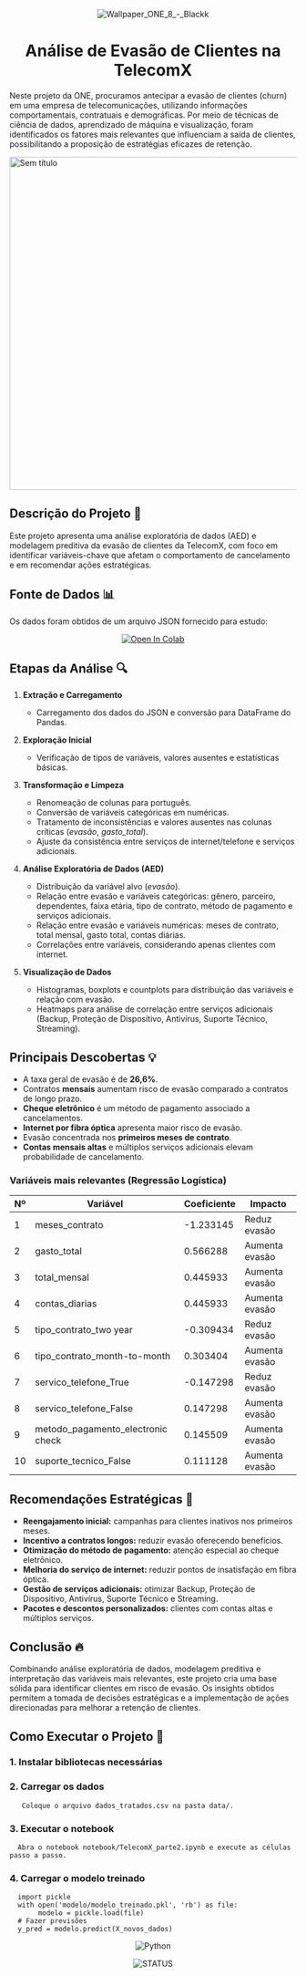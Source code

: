 <div align="center">

![Wallpaper_ONE_8_-_Blackk](https://github.com/user-attachments/assets/61c95a8f-86db-4f3e-9d53-4a412be43c2a)

</div>


<h1 align="center"> Análise de Evasão de Clientes na TelecomX </h1>

Neste projeto da ONE, procuramos antecipar a evasão de clientes (churn) em uma empresa de telecomunicações, utilizando informações comportamentais, contratuais e demográficas. Por meio de técnicas de ciência de dados, aprendizado de máquina e visualização, foram identificados os fatores mais relevantes que influenciam a saída de clientes, possibilitando a proposição de estratégias eficazes de retenção.

<img width="984" height="584" alt="Sem título" src="https://github.com/user-attachments/assets/016b9116-17df-460e-ac99-b289e840f421" />

## Descrição do Projeto 📄

Este projeto apresenta uma análise exploratória de dados (AED) e modelagem preditiva da evasão de clientes da TelecomX, com foco em identificar variáveis-chave que afetam o comportamento de cancelamento e em recomendar ações estratégicas.

## Fonte de Dados 📊

Os dados foram obtidos de um arquivo JSON fornecido para estudo:

<div align="center">
   
[![Open In Colab](https://colab.research.google.com/assets/colab-badge.svg)]((https://colab.research.google.com/drive/1D4cNvRj0wmaXA9ei0SjeOMdBOpx02ijZ?usp=sharing))
</div>

## Etapas da Análise 🔍

1. **Extração e Carregamento**  
   - Carregamento dos dados do JSON e conversão para DataFrame do Pandas.

2. **Exploração Inicial**  
   - Verificação de tipos de variáveis, valores ausentes e estatísticas básicas.

3. **Transformação e Limpeza**  
   - Renomeação de colunas para português.  
   - Conversão de variáveis categóricas em numéricas.  
   - Tratamento de inconsistências e valores ausentes nas colunas críticas (*evasão*, *gasto_total*).  
   - Ajuste da consistência entre serviços de internet/telefone e serviços adicionais.

4. **Análise Exploratória de Dados (AED)**  
   - Distribuição da variável alvo (*evasão*).  
   - Relação entre evasão e variáveis categóricas: gênero, parceiro, dependentes, faixa etária, tipo de contrato, método de pagamento e serviços adicionais.  
   - Relação entre evasão e variáveis numéricas: meses de contrato, total mensal, gasto total, contas diárias.  
   - Correlações entre variáveis, considerando apenas clientes com internet.

5. **Visualização de Dados**  
   - Histogramas, boxplots e countplots para distribuição das variáveis e relação com evasão.  
   - Heatmaps para análise de correlação entre serviços adicionais (Backup, Proteção de Dispositivo, Antivírus, Suporte Técnico, Streaming).

## Principais Descobertas 💡

- A taxa geral de evasão é de **26,6%**.  
- Contratos **mensais** aumentam risco de evasão comparado a contratos de longo prazo.  
- **Cheque eletrônico** é um método de pagamento associado a cancelamentos.  
- **Internet por fibra óptica** apresenta maior risco de evasão.  
- Evasão concentrada nos **primeiros meses de contrato**.  
- **Contas mensais altas** e múltiplos serviços adicionais elevam probabilidade de cancelamento.  

### Variáveis mais relevantes (Regressão Logística)

| Nº | Variável | Coeficiente | Impacto |
|----|----------|------------|---------|
| 1  | meses_contrato | -1.233145 | Reduz evasão |
| 2  | gasto_total | 0.566288 | Aumenta evasão |
| 3  | total_mensal | 0.445933 | Aumenta evasão |
| 4  | contas_diarias | 0.445933 | Aumenta evasão |
| 5  | tipo_contrato_two year | -0.309434 | Reduz evasão |
| 6  | tipo_contrato_month-to-month | 0.303404 | Aumenta evasão |
| 7  | servico_telefone_True | -0.147298 | Reduz evasão |
| 8  | servico_telefone_False | 0.147298 | Aumenta evasão |
| 9  | metodo_pagamento_electronic check | 0.145509 | Aumenta evasão |
| 10 | suporte_tecnico_False | 0.111128 | Aumenta evasão |

## Recomendações Estratégicas 📌

- **Reengajamento inicial:** campanhas para clientes inativos nos primeiros meses.  
- **Incentivo a contratos longos:** reduzir evasão oferecendo benefícios.  
- **Otimização do método de pagamento:** atenção especial ao cheque eletrônico.  
- **Melhoria do serviço de internet:** reduzir pontos de insatisfação em fibra óptica.  
- **Gestão de serviços adicionais:** otimizar Backup, Proteção de Dispositivo, Antivírus, Suporte Técnico e Streaming.  
- **Pacotes e descontos personalizados:** clientes com contas altas e múltiplos serviços.

## Conclusão 🔥
Combinando análise exploratória de dados, modelagem preditiva e interpretação das variáveis mais relevantes, este projeto cria uma base sólida para identificar clientes em risco de evasão. Os insights obtidos permitem a tomada de decisões estratégicas e a implementação de ações direcionadas para melhorar a retenção de clientes.

##  Como Executar o Projeto 🚀

### 1. Instalar bibliotecas necessárias
### 2. Carregar os dados
       Coloque o arquivo dados_tratados.csv na pasta data/.
### 3. Executar o notebook
      Abra o notebook notebook/TelecomX_parte2.ipynb e execute as células passo a passo.
### 4. Carregar o modelo treinado
      import pickle
      with open('modelo/modelo_treinado.pkl', 'rb') as file:
           modelo = pickle.load(file)
      # Fazer previsões
      y_pred = modelo.predict(X_novos_dados)

<div align="center">
    
![Python](https://img.shields.io/badge/Python-red)

<p align="center">
<img alt="STATUS" src="https://img.shields.io/badge/STATUS-FINALIZADO-Green">
</p>

